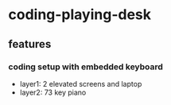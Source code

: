 # coding-playing-desk

## features

### coding setup with embedded keyboard

- layer1: 2 elevated screens and laptop
- layer2: 73 key piano
